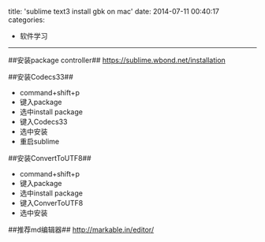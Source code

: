title: 'sublime text3 install gbk on mac'
date: 2014-07-11 00:40:17
categories:
- 软件学习
---
##安装package controller##
<https://sublime.wbond.net/installation>

##安装Codecs33##
* command+shift+p
* 键入package
* 选中install package
* 键入Codecs33
* 选中安装
* 重启sublime

##安装ConvertToUTF8##
* command+shift+p
* 键入package
* 选中install package
* 键入ConverToUTF8
* 选中安装

##推荐md编辑器##
<http://markable.in/editor/>
<!--more-->
